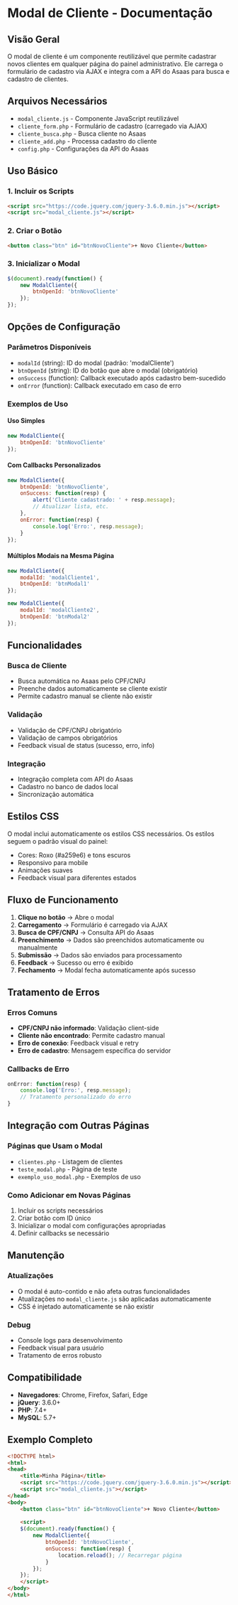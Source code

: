# Modal de Cliente - Documentação

## Visão Geral

O modal de cliente é um componente reutilizável que permite cadastrar novos clientes em qualquer página do painel administrativo. Ele carrega o formulário de cadastro via AJAX e integra com a API do Asaas para busca e cadastro de clientes.

## Arquivos Necessários

- `modal_cliente.js` - Componente JavaScript reutilizável
- `cliente_form.php` - Formulário de cadastro (carregado via AJAX)
- `cliente_busca.php` - Busca cliente no Asaas
- `cliente_add.php` - Processa cadastro do cliente
- `config.php` - Configurações da API do Asaas

## Uso Básico

### 1. Incluir os Scripts

```html
<script src="https://code.jquery.com/jquery-3.6.0.min.js"></script>
<script src="modal_cliente.js"></script>
```

### 2. Criar o Botão

```html
<button class="btn" id="btnNovoCliente">+ Novo Cliente</button>
```

### 3. Inicializar o Modal

```javascript
$(document).ready(function() {
    new ModalCliente({
        btnOpenId: 'btnNovoCliente'
    });
});
```

## Opções de Configuração

### Parâmetros Disponíveis

- `modalId` (string): ID do modal (padrão: 'modalCliente')
- `btnOpenId` (string): ID do botão que abre o modal (obrigatório)
- `onSuccess` (function): Callback executado após cadastro bem-sucedido
- `onError` (function): Callback executado em caso de erro

### Exemplos de Uso

#### Uso Simples
```javascript
new ModalCliente({
    btnOpenId: 'btnNovoCliente'
});
```

#### Com Callbacks Personalizados
```javascript
new ModalCliente({
    btnOpenId: 'btnNovoCliente',
    onSuccess: function(resp) {
        alert('Cliente cadastrado: ' + resp.message);
        // Atualizar lista, etc.
    },
    onError: function(resp) {
        console.log('Erro:', resp.message);
    }
});
```

#### Múltiplos Modais na Mesma Página
```javascript
new ModalCliente({
    modalId: 'modalCliente1',
    btnOpenId: 'btnModal1'
});

new ModalCliente({
    modalId: 'modalCliente2',
    btnOpenId: 'btnModal2'
});
```

## Funcionalidades

### Busca de Cliente
- Busca automática no Asaas pelo CPF/CNPJ
- Preenche dados automaticamente se cliente existir
- Permite cadastro manual se cliente não existir

### Validação
- Validação de CPF/CNPJ obrigatório
- Validação de campos obrigatórios
- Feedback visual de status (sucesso, erro, info)

### Integração
- Integração completa com API do Asaas
- Cadastro no banco de dados local
- Sincronização automática

## Estilos CSS

O modal inclui automaticamente os estilos CSS necessários. Os estilos seguem o padrão visual do painel:

- Cores: Roxo (#a259e6) e tons escuros
- Responsivo para mobile
- Animações suaves
- Feedback visual para diferentes estados

## Fluxo de Funcionamento

1. **Clique no botão** → Abre o modal
2. **Carregamento** → Formulário é carregado via AJAX
3. **Busca de CPF/CNPJ** → Consulta API do Asaas
4. **Preenchimento** → Dados são preenchidos automaticamente ou manualmente
5. **Submissão** → Dados são enviados para processamento
6. **Feedback** → Sucesso ou erro é exibido
7. **Fechamento** → Modal fecha automaticamente após sucesso

## Tratamento de Erros

### Erros Comuns
- **CPF/CNPJ não informado**: Validação client-side
- **Cliente não encontrado**: Permite cadastro manual
- **Erro de conexão**: Feedback visual e retry
- **Erro de cadastro**: Mensagem específica do servidor

### Callbacks de Erro
```javascript
onError: function(resp) {
    console.log('Erro:', resp.message);
    // Tratamento personalizado do erro
}
```

## Integração com Outras Páginas

### Páginas que Usam o Modal
- `clientes.php` - Listagem de clientes
- `teste_modal.php` - Página de teste
- `exemplo_uso_modal.php` - Exemplos de uso

### Como Adicionar em Novas Páginas
1. Incluir os scripts necessários
2. Criar botão com ID único
3. Inicializar o modal com configurações apropriadas
4. Definir callbacks se necessário

## Manutenção

### Atualizações
- O modal é auto-contido e não afeta outras funcionalidades
- Atualizações no `modal_cliente.js` são aplicadas automaticamente
- CSS é injetado automaticamente se não existir

### Debug
- Console logs para desenvolvimento
- Feedback visual para usuário
- Tratamento de erros robusto

## Compatibilidade

- **Navegadores**: Chrome, Firefox, Safari, Edge
- **jQuery**: 3.6.0+
- **PHP**: 7.4+
- **MySQL**: 5.7+

## Exemplo Completo

```html
<!DOCTYPE html>
<html>
<head>
    <title>Minha Página</title>
    <script src="https://code.jquery.com/jquery-3.6.0.min.js"></script>
    <script src="modal_cliente.js"></script>
</head>
<body>
    <button class="btn" id="btnNovoCliente">+ Novo Cliente</button>
    
    <script>
    $(document).ready(function() {
        new ModalCliente({
            btnOpenId: 'btnNovoCliente',
            onSuccess: function(resp) {
                location.reload(); // Recarregar página
            }
        });
    });
    </script>
</body>
</html>
``` 